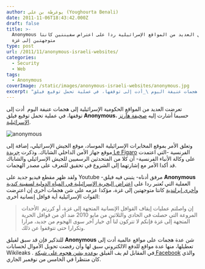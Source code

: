 ```yaml
---
author: يوغرطة بن علي (Youghourta Benali)
date: 2011-11-06T18:43:42.000Z
draft: false
title: >-
  Anonymous تعطل العديد من المواقع الإسرائيلية ردا على اعتراض سفينتين كانتا
  متوجهتين إلى غزة
type: post
url: /2011/11/anonymous-israeli-websites/
categories:
  - Security
  - Web
tags:
  - Anonymous
coverImage: /static/images/anonymous-israeli-websites/anonymous.jpg
excerpt: "تعرضت العديد من المواقع الحكومية الإسرائيلية إلى هجمات عنيفة اليوم \_أدت إلى توقفها، في عملية تحمل توقيع فيلق **Anonymous**، حسبما أشارت إليه [صحيفة هآرتز الإسرائيلية](http://www.haaretz.com/news/diplomacy-defense/israel-government-security-services-websites-down-in-suspected-cyber-attack-1.394042).\n\n![anonymous](/static/images/anonymous-israeli-websites/anonymous.jpg)\n\nوتعلق الأمر بموقع المخابرات الإسرائيلية الموساد، موقع الجيش الإسرائيلي، إضافة إلى موقع جهاز الأمن الداخلي الشاباك."
---
```

تعرضت العديد من المواقع الحكومية الإسرائيلية إلى هجمات عنيفة اليوم  أدت إلى توقفها، في عملية تحمل توقيع فيلق **Anonymous**، حسبما أشارت إليه [صحيفة هآرتز الإسرائيلية](http://www.haaretz.com/news/diplomacy-defense/israel-government-security-services-websites-down-in-suspected-cyber-attack-1.394042).

![anonymous](/static/images/anonymous-israeli-websites/anonymous.jpg)

وتعلق الأمر بموقع المخابرات الإسرائيلية الموساد، موقع الجيش الإسرائيلي، إضافة إلى موقع جهاز الأمن الداخلي الشاباك. وذكرت [جريدة Le Figaro](http://www.lefigaro.fr/flash-actu/2011/11/06/97001-20111106FILWWW00120-israel-plusieurs-sites-officiels-en-panne.php) الفرنسية -التي اعتمدت على وكالة الأنباء الفرنسية- أن كلا من المتحدثين الرسميين للجيش الإسرائيلي والشاباك قد أكدا الأمر مع إشارتهما إلى الشروع في تحقيق للتعرف على مصدر الهجمات.

ولقد ظهر مقطع فيديو جديد على Youtube -مرفق أدناه- يتبنى فيه فيلق **Anonymous** العملية التي تُعتبر ردا على [اعتراض البحرية الإسرائيلية في المياه الدولية لسفينة كندية وأخرى إيرلندية](http://www.aljazeera.net/NR/exeres/2A401259-60DB-49F9-B9A0-A4B438A15306.htm) كانتا متوجهتين إلى غزة، مؤكدا عزمه على شن هجمات أخرى إن اعترضت القوات الإسرائيلية أية قوافل إنسانية أخرى:

> إن واصلتم عمليات إيقاف القوافل الإنسانية المتجهة إلى غزة، أو كررتم  الأحداث المروعة التي حصلت في الحادي والثلاثين من مايو 2010 ضد أي من قوافل الحرية المتجهة إلى غزة فإنكم لا تتركون لنا أي خيار آخر سوى الهجوم من جديد، مرارا وتكرارا حتى تتوقفوا عن ذلك.

للتذكير فإن قد سبق لفيلق **Anonymous** شن عدة هجمات على مواقع عالمية أدت إلى تعطيلها، منها عدة مواقع للدفع الالكتروني سبق لها وأن رفضت تحويل الأموال لحسابات Wikileaks . في المقابل لم يف الفيلق [بوعده بشن هجوم على شبكة Facebook](../2011/08/anonymous-facebook-3/) والذي كان منتظرا في الخامس من نوفمبر الجاري.
